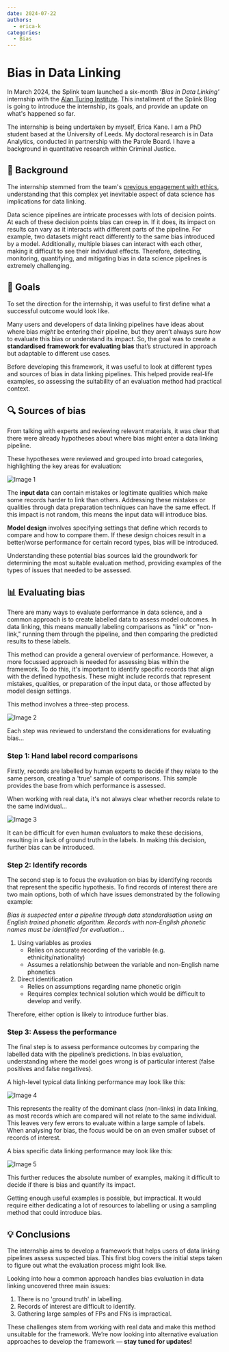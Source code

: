 ```yaml
---
date: 2024-07-22
authors:
  - erica-k
categories:
  - Bias
---
```


# Bias in Data Linking

In March 2024, the Splink team launched a six-month _'Bias in Data Linking'_ internship with the [Alan Turing Institute](https://www.turing.ac.uk). This installment of the Splink Blog is going to introduce the internship, its goals, and provide an update on what's happened so far.

<!-- more -->

The internship is being undertaken by myself, Erica Kane. I am a PhD student based at the University of Leeds. My doctoral research is in Data Analytics, conducted in partnership with the Parole Board. I have a background in quantitative research within Criminal Justice.

## 📝 Background

The internship stemmed from the team's [previous engagement with ethics](https://moj-analytical-services.github.io/splink/blog/2024/01/23/ethics-in-data-linking.html), understanding that this complex yet inevitable aspect of data science has implications for data linking. 

Data science pipelines are intricate processes with lots of decision points. At each of these decision points bias can creep in. If it does, its impact on results can vary as it interacts with different parts of the pipeline. For example, two datasets might react differently to the same bias introduced by a model. Additionally, multiple biases can interact with each other, making it difficult to see their individual effects. Therefore, detecting, monitoring, quantifying, and mitigating bias in data science pipelines is extremely challenging.

## 🎯 Goals

To set the direction for the internship, it was useful to first define what a successful outcome would look like. 

Many users and developers of data linking pipelines have ideas about where bias _might_ be entering their pipeline, but they aren’t always sure _how_ to evaluate this bias or understand its impact. So, the goal was to create a **standardised framework for evaluating bias** that’s structured in approach but adaptable to different use cases.

Before developing this framework, it was useful to look at different types and sources of bias in data linking pipelines. This helped provide real-life examples, so assessing the suitability of an evaluation method had practical context.

## 🔍 Sources of bias

From talking with experts and reviewing relevant materials, it was clear that there were already hypotheses about where bias might enter a data linking pipeline. 

These hypotheses were reviewed and grouped into broad categories, highlighting the key areas for evaluation:

![Image 1](./img/bias_chart.png)

The **input data** can contain mistakes or legitimate qualities which make some records harder to link than others. Addressing these mistakes or qualities through data preparation techniques can have the same effect. If this impact is not random, this means the input data will introduce bias.

**Model design** involves specifying settings that define which records to compare and how to compare them. If these design choices result in a better/worse performance for certain record types, bias will be introduced.

Understanding these potential bias sources laid the groundwork for determining the most suitable evaluation method, providing examples of the types of issues that needed to be assessed.

## 📊 Evaluating bias 

There are many ways to evaluate performance in data science, and a common approach is to create labelled data to assess model outcomes. In data linking, this means manually labeling comparisons as "link" or "non-link," running them through the pipeline, and then comparing the predicted results to these labels.

This method can provide a general overview of performance. However, a more focussed approach is needed for assessing bias within the framework. To do this, it's important to identify specific records that align with the defined hypothesis. These might include records that represent mistakes, qualities, or preparation of the input data, or those affected by model design settings.

This method involves a three-step process. 

![Image 2](./img/process_flow.png)

Each step was reviewed to understand the considerations for evaluating bias...

### **Step 1: Hand label record comparisons**

Firstly, records are labelled by human experts to decide if they relate to the same person, creating a 'true' sample of comparisons. This sample provides the base from which performance is assessed.

When working with real data, it's not always clear whether records relate to the same individual... 

![Image 3](./img/record_eg.png)

It can be difficult for even human evaluators to make these decisions, resulting in a lack of ground truth in the labels. In making this decision, further bias can be introduced. 

### **Step 2: Identify records**

The second step is to focus the evaluation on bias by identifying records that represent the specific hypothesis. To find records of interest there are two main options, both of which have issues demonstrated by the following example: 

_Bias is suspected enter a pipeline through data standardisation using an English trained phonetic algorithm. Records with non-English phonetic names must be identified for evaluation..._

1. Using variables as proxies
    - Relies on accurate recording of the variable (e.g. ethnicity/nationality)
    - Assumes a relationship between the variable and non-English name phonetics  
2. Direct identification
    - Relies on assumptions regarding name phonetic origin
    - Requires complex technical solution which would be difficult to develop and verify.

Therefore, either option is likely to introduce further bias.

### **Step 3: Assess the performance**

The final step is to assess performance outcomes by comparing the labelled data with the pipeline’s predictions. In bias evaluation, understanding where the model goes wrong is of particular interest (false positives and false negatives). 

A high-level typical data linking performance may look like this:

![Image 4](./img/confusion_matrix_1.png)

This represents the reality of the dominant class (non-links) in data linking, as most records which are compared will not relate to the same individual. This leaves very few errors to evaluate within a large sample of labels. When analysing for bias, the focus would be on an even smaller subset of records of interest. 

A bias specific data linking performance may look like this:

![Image 5](./img/confusion_matrix_2.png)

This further reduces the absolute number of examples, making it difficult to decide if there is bias and quantify its impact. 

Getting enough useful examples is possible, but impractical. It would require either dedicating a lot of resources to labelling or using a sampling method that could introduce bias.

## 💡 Conclusions 

The internship aims to develop a framework that helps users of data linking pipelines assess suspected bias. This first blog covers the initial steps taken to figure out what the evaluation process might look like.

Looking into how a common approach handles bias evaluation in data linking uncovered three main issues:

1. There is no 'ground truth' in labelling.
2. Records of interest are difficult to identify.
3. Gathering large samples of FPs and FNs is impractical.

These challenges stem from working with real data and make this method unsuitable for the framework. We’re now looking into alternative evaluation approaches to develop the framework — **stay tuned for updates!**
